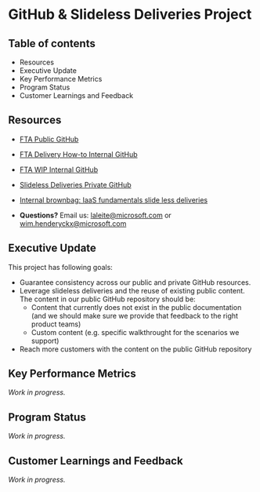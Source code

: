 
# GitHub & Slideless Deliveries Project

## Table of contents 

* Resources
* Executive Update
* Key Performance Metrics
* Program Status
* Customer Learnings and Feedback


## Resources

* [FTA Public GitHub](https://github.com/Azure/fasttrackforazure)
* [FTA Delivery How-to Internal GitHub](https://github.com/Azure/fta-deliveryhowto)
* [FTA WIP Internal GitHub](https://github.com/Azure/fta-wip)
* [Slideless Deliveries Private GitHub](https://github.com/Azure/fta-wip/tree/master/slidelessdeliveries)
* [Internal brownbag: IaaS fundamentals slide less deliveries](https://microsoft.sharepoint.com/teams/fasttrackforazure/CE/Shared%20Documents/Forms/AllItems.aspx?RootFolder=%2Fteams%2Ffasttrackforazure%2FCE%2FShared%20Documents%2FReadiness%20%26%20Training%20Materials%2FInternal%20brownbag%20series&FolderCTID=0x0120004142D6306BFD4A4E9C0E1C8ABF7FC84D)

* **Questions?** Email us: laleite@microsoft.com or wim.henderyckx@microsoft.com


## Executive Update

This project has following goals:
* Guarantee consistency across our public and private GitHub resources.
* Leverage slideless deliveries and the reuse of existing public content. The content in our public GitHub repository should be:
    * Content that currently does not exist in the public documentation (and we should make sure we provide that feedback to the right product teams)
    * Custom content (e.g. specific walkthrought for the scenarios we support)
* Reach more customers with the content on the public GitHub repository


## Key Performance Metrics

*Work in progress.*


## Program Status

*Work in progress.*


## Customer Learnings and Feedback

*Work in progress.*